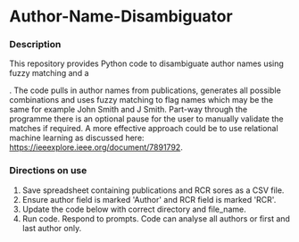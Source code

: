 # Author-Name-Disambiguator

### Description 
This repository provides Python code to disambiguate author names using fuzzy matching and a

. The code pulls in author names from publications, generates all possible combinations and uses fuzzy matching to flag names which may be the same for example John Smith and J Smith. Part-way through the programme there is an optional pause for the user to manually validate the matches if required. A more effective approach could be to use relational machine learning as discussed here: https://ieeexplore.ieee.org/document/7891792.

### Directions on use
1) Save spreadsheet containing publications and RCR sores as a CSV file.
2) Ensure author field is marked 'Author' and RCR field is marked 'RCR'.
3) Update the code below with correct directory and file_name.
4) Run code. Respond to prompts. Code can analyse all authors or first and last author only.

